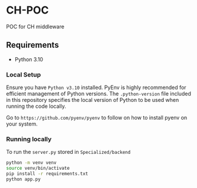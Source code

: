 # CH-POC
POC for CH middleware

## Requirements

- Python 3.10

### Local Setup

Ensure you have `Python v3.10` installed. PyEnv is highly recommended for efficient management of Python versions. The `.python-version` file included in this repository specifies the local version of Python to be used when running the code locally.

Go to `https://github.com/pyenv/pyenv` to follow on how to install pyenv on your system.

### Running locally

To run the `server.py` stored in `Specialized/backend`

```bash
python -m venv venv
source venv/bin/activate
pip install -r requirements.txt
python app.py
```